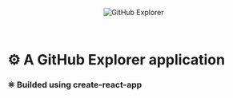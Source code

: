<p align="center">
  <img src="https://github.githubassets.com/images/email/explore/explore-gradient-icon.png" alt="GitHub Explorer">
</p>

<br>

# ⚙️ A GitHub Explorer application

### ⚛️ Builded using create-react-app
